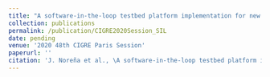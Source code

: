 ```yaml
---
title: "A software-in-the-loop testbed platform implementation for new PMU-based wide area control strategies for future system operation"
collection: publications
permalink: /publication/CIGRE2020Session_SIL
date: pending
venue: '2020 48th CIGRE Paris Session'
paperurl: ''
citation: 'J. Noreña et al., \A software-in-the-loop testbed platform implementation for new PMU-based wide area control strategies for future system operation," 2020 48th CIGRE Paris Session.'
---
```

